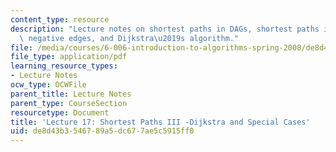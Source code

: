 ```yaml
---
content_type: resource
description: "Lecture notes on shortest paths in DAGs, shortest paths in graphs without\
  \ negative edges, and Dijkstra\u2019s algorithm."
file: /media/courses/6-006-introduction-to-algorithms-spring-2008/de8d43b3546789a5dc677ae5c5915ff0_lec17.pdf
file_type: application/pdf
learning_resource_types:
- Lecture Notes
ocw_type: OCWFile
parent_title: Lecture Notes
parent_type: CourseSection
resourcetype: Document
title: 'Lecture 17: Shortest Paths III -Dijkstra and Special Cases'
uid: de8d43b3-5467-89a5-dc67-7ae5c5915ff0
---
```

